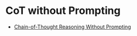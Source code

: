 # CoT without Prompting
- [Chain-of-Thought Reasoning Without Prompting](https://arxiv.org/pdf/2402.10200)
